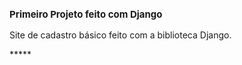 <h3 style="font-size: 15px;">Primeiro Projeto feito com Django</h3>

<p>Site de cadastro básico feito com a biblioteca Django.</p>
<span>*****</span>
